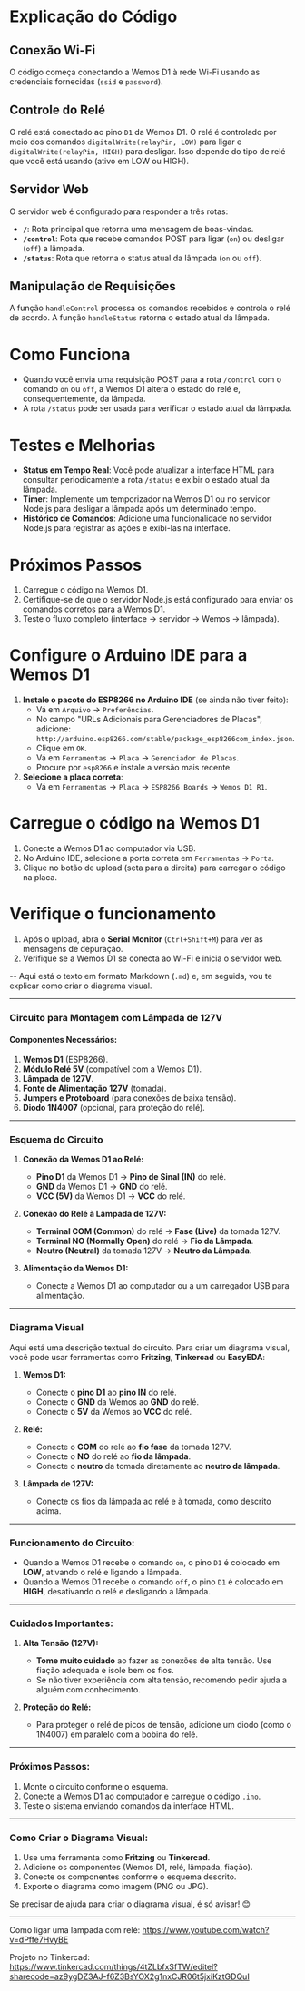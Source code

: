 # Explicação do Código

## Conexão Wi-Fi
O código começa conectando a Wemos D1 à rede Wi-Fi usando as credenciais fornecidas (`ssid` e `password`).

## Controle do Relé
O relé está conectado ao pino `D1` da Wemos D1. O relé é controlado por meio dos comandos `digitalWrite(relayPin, LOW)` para ligar e `digitalWrite(relayPin, HIGH)` para desligar. Isso depende do tipo de relé que você está usando (ativo em LOW ou HIGH).

## Servidor Web
O servidor web é configurado para responder a três rotas:

- **`/`**: Rota principal que retorna uma mensagem de boas-vindas.
- **`/control`**: Rota que recebe comandos POST para ligar (`on`) ou desligar (`off`) a lâmpada.
- **`/status`**: Rota que retorna o status atual da lâmpada (`on` ou `off`).

## Manipulação de Requisições
A função `handleControl` processa os comandos recebidos e controla o relé de acordo. A função `handleStatus` retorna o estado atual da lâmpada.

# Como Funciona
- Quando você envia uma requisição POST para a rota `/control` com o comando `on` ou `off`, a Wemos D1 altera o estado do relé e, consequentemente, da lâmpada.
- A rota `/status` pode ser usada para verificar o estado atual da lâmpada.

# Testes e Melhorias
- **Status em Tempo Real**: Você pode atualizar a interface HTML para consultar periodicamente a rota `/status` e exibir o estado atual da lâmpada.
- **Timer**: Implemente um temporizador na Wemos D1 ou no servidor Node.js para desligar a lâmpada após um determinado tempo.
- **Histórico de Comandos**: Adicione uma funcionalidade no servidor Node.js para registrar as ações e exibi-las na interface.

# Próximos Passos
1. Carregue o código na Wemos D1.
2. Certifique-se de que o servidor Node.js está configurado para enviar os comandos corretos para a Wemos D1.
3. Teste o fluxo completo (interface → servidor → Wemos → lâmpada).

# Configure o Arduino IDE para a Wemos D1
1. **Instale o pacote do ESP8266 no Arduino IDE** (se ainda não tiver feito):
   - Vá em `Arquivo` → `Preferências`.
   - No campo "URLs Adicionais para Gerenciadores de Placas", adicione: `http://arduino.esp8266.com/stable/package_esp8266com_index.json`.
   - Clique em `OK`.
   - Vá em `Ferramentas` → `Placa` → `Gerenciador de Placas`.
   - Procure por `esp8266` e instale a versão mais recente.
2. **Selecione a placa correta**:
   - Vá em `Ferramentas` → `Placa` → `ESP8266 Boards` → `Wemos D1 R1`.

# Carregue o código na Wemos D1
1. Conecte a Wemos D1 ao computador via USB.
2. No Arduino IDE, selecione a porta correta em `Ferramentas` → `Porta`.
3. Clique no botão de upload (seta para a direita) para carregar o código na placa.

# Verifique o funcionamento
1. Após o upload, abra o **Serial Monitor** (`Ctrl+Shift+M`) para ver as mensagens de depuração.
2. Verifique se a Wemos D1 se conecta ao Wi-Fi e inicia o servidor web.


--
Aqui está o texto em formato Markdown (`.md`) e, em seguida, vou te explicar como criar o diagrama visual.

---

### **Circuito para Montagem com Lâmpada de 127V**

#### **Componentes Necessários:**
1. **Wemos D1** (ESP8266).
2. **Módulo Relé 5V** (compatível com a Wemos D1).
3. **Lâmpada de 127V**.
4. **Fonte de Alimentação 127V** (tomada).
5. **Jumpers e Protoboard** (para conexões de baixa tensão).
6. **Diodo 1N4007** (opcional, para proteção do relé).

---

### **Esquema do Circuito**

1. **Conexão da Wemos D1 ao Relé:**
   - **Pino D1** da Wemos D1 → **Pino de Sinal (IN)** do relé.
   - **GND** da Wemos D1 → **GND** do relé.
   - **VCC (5V)** da Wemos D1 → **VCC** do relé.

2. **Conexão do Relé à Lâmpada de 127V:**
   - **Terminal COM (Common)** do relé → **Fase (Live)** da tomada 127V.
   - **Terminal NO (Normally Open)** do relé → **Fio da Lâmpada**.
   - **Neutro (Neutral)** da tomada 127V → **Neutro da Lâmpada**.

3. **Alimentação da Wemos D1:**
   - Conecte a Wemos D1 ao computador ou a um carregador USB para alimentação.

---

### **Diagrama Visual**

Aqui está uma descrição textual do circuito. Para criar um diagrama visual, você pode usar ferramentas como **Fritzing**, **Tinkercad** ou **EasyEDA**:

1. **Wemos D1:**
   - Conecte o **pino D1** ao **pino IN** do relé.
   - Conecte o **GND** da Wemos ao **GND** do relé.
   - Conecte o **5V** da Wemos ao **VCC** do relé.

2. **Relé:**
   - Conecte o **COM** do relé ao **fio fase** da tomada 127V.
   - Conecte o **NO** do relé ao **fio da lâmpada**.
   - Conecte o **neutro** da tomada diretamente ao **neutro da lâmpada**.

3. **Lâmpada de 127V:**
   - Conecte os fios da lâmpada ao relé e à tomada, como descrito acima.

---

### **Funcionamento do Circuito:**
- Quando a Wemos D1 recebe o comando `on`, o pino `D1` é colocado em **LOW**, ativando o relé e ligando a lâmpada.
- Quando a Wemos D1 recebe o comando `off`, o pino `D1` é colocado em **HIGH**, desativando o relé e desligando a lâmpada.

---

### **Cuidados Importantes:**
1. **Alta Tensão (127V):**
   - **Tome muito cuidado** ao fazer as conexões de alta tensão. Use fiação adequada e isole bem os fios.
   - Se não tiver experiência com alta tensão, recomendo pedir ajuda a alguém com conhecimento.

2. **Proteção do Relé:**
   - Para proteger o relé de picos de tensão, adicione um diodo (como o 1N4007) em paralelo com a bobina do relé.

---

### **Próximos Passos:**
1. Monte o circuito conforme o esquema.
2. Conecte a Wemos D1 ao computador e carregue o código `.ino`.
3. Teste o sistema enviando comandos da interface HTML.

---

### **Como Criar o Diagrama Visual:**
1. Use uma ferramenta como **Fritzing** ou **Tinkercad**.
2. Adicione os componentes (Wemos D1, relé, lâmpada, fiação).
3. Conecte os componentes conforme o esquema descrito.
4. Exporte o diagrama como imagem (PNG ou JPG).

Se precisar de ajuda para criar o diagrama visual, é só avisar! 😊

---


Como ligar uma lampada com relé:
https://www.youtube.com/watch?v=dPffe7HvyBE

Projeto no Tinkercad: https://www.tinkercad.com/things/4tZLbfxSfTW/editel?sharecode=az9ygDZ3AJ-f6Z3BsYOX2g1nxCJR06t5jxiKztGDQuI